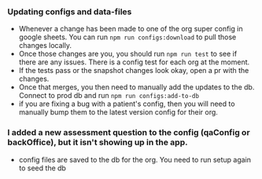 ### Updating configs and data-files

-   Whenever a change has been made to one of the org super config in google sheets. You can run `npm run configs:download` to pull those changes locally.
-   Once those changes are you, you should run `npm run test` to see if there are any issues. There is a config test for each org at the moment.
-   If the tests pass or the snapshot changes look okay, open a pr with the changes.
-   Once that merges, you then need to manually add the updates to the db. Connect to prod db and run `npm run configs:add-to-db`
-   if you are fixing a bug with a patient's config, then you will need to manually bump them to the latest version config for their org.

### I added a new assessment question to the config (qaConfig or backOffice), but it isn't showing up in the app.

-   config files are saved to the db for the org. You need to run setup again to seed the db
